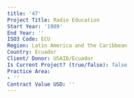 ```yaml
---
title: '47'
Project Title: Radio Education
Start Year: '1989'
End Year: ''
ISO3 Code: ECU
Region: Latin America and the Caribbean
Country: Ecuador
Client/ Donor: USAID/Ecuador
Is Current Project? (true/false): false
Practice Area:
- ''
Contract Value USD: ''
---
```



